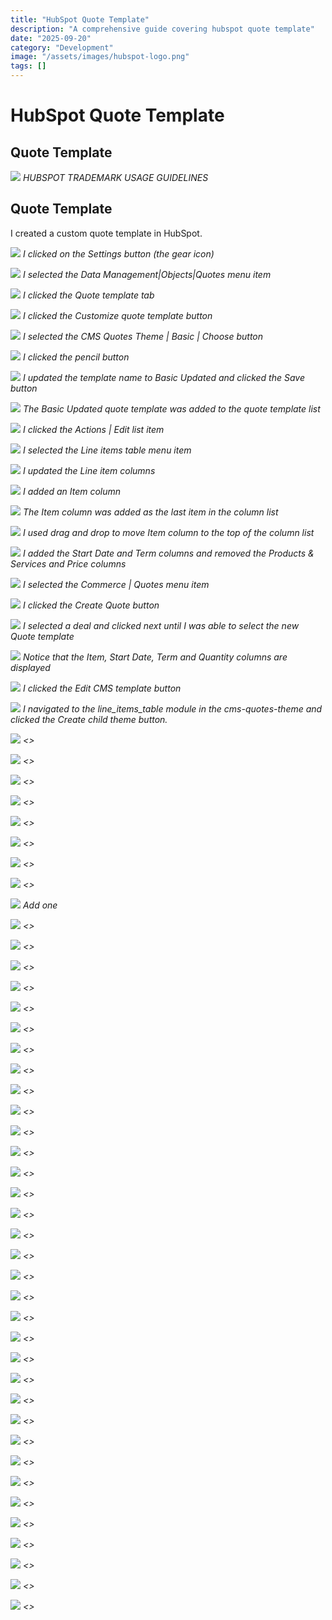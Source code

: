 ```yaml
---
title: "HubSpot Quote Template"
description: "A comprehensive guide covering hubspot quote template"
date: "2025-09-20"
category: "Development"
image: "/assets/images/hubspot-logo.png"
tags: []
---
```


# HubSpot Quote Template

## Quote Template

![](/assets/images/hubspotquotetemplate/guidelines-the-sprocket.svg)
*HUBSPOT TRADEMARK USAGE GUIDELINES*


## Quote Template

I created a custom quote template in HubSpot.

![](/assets/images/hubspotquotetemplate/screenshot-2024-10-14-at-8.37.21am-2136x988.png)
*I clicked on the Settings button (the gear icon)*

![](/assets/images/hubspotquotetemplate/screenshot-2024-10-14-at-8.38.01am-2136x990.png)
*I selected the Data Management|Objects|Quotes menu item*

![](/assets/images/hubspotquotetemplate/screenshot-2024-10-14-at-8.38.16am-2136x702.png)
*I clicked the Quote template tab*

![](/assets/images/hubspotquotetemplate/screenshot-2024-10-14-at-8.39.15am-2136x770.png)
*I clicked the Customize quote template button*

![](/assets/images/hubspotquotetemplate/screenshot-2024-10-14-at-8.39.55am-2136x587.png)
*I selected the CMS Quotes Theme | Basic | Choose button*

![](/assets/images/hubspotquotetemplate/screenshot-2024-10-14-at-8.40.24am-2136x232.png)
*I clicked the pencil button*

![](/assets/images/hubspotquotetemplate/screenshot-2024-10-14-at-8.40.53am-2136x148.png)
*I updated the template name to Basic Updated and clicked the Save button*

![](/assets/images/hubspotquotetemplate/screenshot-2024-10-14-at-8.41.17am-2136x825.png)
*The Basic Updated quote template was added to the quote template list*

![](/assets/images/hubspotquotetemplate/screenshot-2024-10-14-at-8.41.25am-2136x820.png)
*I clicked the Actions | Edit list item*

![](/assets/images/hubspotquotetemplate/screenshot-2024-10-14-at-8.42.22am-2136x1104.png)
*I selected the Line items table menu item*

![](/assets/images/hubspotquotetemplate/screenshot-2024-10-14-at-8.43.32am-2136x937.png)
*I updated the Line item columns*

![](/assets/images/hubspotquotetemplate/screenshot-2024-10-14-at-8.44.27am-2136x838.png)
*I added an Item column*

![](/assets/images/hubspotquotetemplate/screenshot-2024-10-14-at-8.45.32am-2136x830.png)
*The Item column was added as the last item in the column list*

![](/assets/images/hubspotquotetemplate/screenshot-2024-10-14-at-8.45.45am-2136x921.png)
*I used drag and drop to move Item column to the top of the column list*

![](/assets/images/hubspotquotetemplate/screenshot-2024-10-14-at-1.22.56pm-2136x859.png)
*I added the Start Date and Term columns and removed the Products & Services and Price columns*

![](/assets/images/hubspotquotetemplate/screenshot-2024-10-14-at-8.49.45am-2136x1024.png)
*I selected the Commerce | Quotes menu item*

![](/assets/images/hubspotquotetemplate/screenshot-2024-10-14-at-8.50.02am-2136x362.png)
*I clicked the Create Quote button*

![](/assets/images/hubspotquotetemplate/screenshot-2024-10-14-at-8.50.38am-2136x881.png)
*I selected a deal and clicked next until I was able to select the new Quote template*

![](/assets/images/hubspotquotetemplate/screenshot-2024-10-14-at-1.29.00pm-2136x358.png)
*Notice that the Item, Start Date, Term and Quantity columns are displayed*

![](/assets/images/hubspotquotetemplate/screenshot-2024-10-14-at-1.54.39pm-2136x1107.png)
*I clicked the Edit CMS template button*

![](/assets/images/hubspotquotetemplate/screenshot-2024-10-14-at-3.53.52pm-2136x1026.png)
*I navigated to the line_items_table module in the cms-quotes-theme and clicked the Create child theme button.*

![](/assets/images/hubspotquotetemplate/screenshot-2024-10-14-at-3.55.40pm-1558x1110.png)
*<<COMMENT>>*

![](/assets/images/hubspotquotetemplate/screenshot-2024-10-14-at-3.56.16pm-1262x1244.png)
*<<COMMENT>>*

![](/assets/images/hubspotquotetemplate/screenshot-2024-10-14-at-3.56.54pm-1406x1042.png)
*<<COMMENT>>*

![](/assets/images/hubspotquotetemplate/screenshot-2024-10-14-at-3.57.37pm-2136x1020.png)
*<<COMMENT>>*

![](/assets/images/hubspotquotetemplate/screenshot-2024-10-14-at-3.59.53pm-2136x1022.png)
*<<COMMENT>>*

![](/assets/images/hubspotquotetemplate/screenshot-2024-10-14-at-4.00.17pm-1368x612.png)
*<<COMMENT>>*

![](/assets/images/hubspotquotetemplate/screenshot-2024-10-14-at-5.12.44pm-1584x984.png)
*<<COMMENT>>*

![](/assets/images/hubspotquotetemplate/screenshot-2024-10-14-at-5.17.52pm-2136x796.png)
*<<COMMENT>>*

![](/assets/images/hubspotquotetemplate/screenshot-2024-10-14-at-6.32.10pm-1491x770.png)
*Add one*

![](/assets/images/hubspotquotetemplate/screenshot-2024-10-14-at-5.17.03pm-2136x1275.png)
*<<COMMENT>>*

![](/assets/images/hubspotquotetemplate/screenshot-2024-10-14-at-6.51.42pm-2136x1122.png)
*<<COMMENT>>*

![](/assets/images/hubspotquotetemplate/screenshot-2024-10-14-at-6.52.32pm-2136x1123.png)
*<<COMMENT>>*

![](/assets/images/hubspotquotetemplate/screenshot-2024-10-14-at-7.05.55pm-2136x1209.png)
*<<COMMENT>>*

![](/assets/images/hubspotquotetemplate/screenshot-2024-10-14-at-7.06.33pm-2136x1207.png)
*<<COMMENT>>*

![](/assets/images/hubspotquotetemplate/screenshot-2024-10-14-at-7.07.23pm-2136x1206.png)
*<<COMMENT>>*

![](/assets/images/hubspotquotetemplate/screenshot-2024-10-14-at-7.08.01pm-2136x490.png)
*<<COMMENT>>*

![](/assets/images/hubspotquotetemplate/screenshot-2024-10-14-at-7.08.44pm-1578x1320.png)
*<<COMMENT>>*

![](/assets/images/hubspotquotetemplate/screenshot-2024-10-14-at-7.09.15pm-1262x1060.png)
*<<COMMENT>>*

![](/assets/images/hubspotquotetemplate/screenshot-2024-10-14-at-7.10.10pm-2136x767.png)
*<<COMMENT>>*

![](/assets/images/hubspotquotetemplate/screenshot-2024-10-14-at-7.11.20pm-2136x1053.png)
*<<COMMENT>>*

![](/assets/images/hubspotquotetemplate/screenshot-2024-10-14-at-7.11.46pm-1282x604.png)
*<<COMMENT>>*

![](/assets/images/hubspotquotetemplate/screenshot-2024-10-14-at-7.13.17pm-2136x735.png)
*<<COMMENT>>*

![](/assets/images/hubspotquotetemplate/screenshot-2024-10-14-at-7.13.56pm-2136x867.png)
*<<COMMENT>>*

![](/assets/images/hubspotquotetemplate/screenshot-2024-10-14-at-7.15.32pm-2136x1088.png)
*<<COMMENT>>*

![](/assets/images/hubspotquotetemplate/screenshot-2024-10-14-at-7.16.32pm-2136x1274.png)
*<<COMMENT>>*

![](/assets/images/hubspotquotetemplate/screenshot-2024-10-14-at-7.17.06pm-2136x241.png)
*<<COMMENT>>*

![](/assets/images/hubspotquotetemplate/screenshot-2024-10-14-at-7.17.29pm-2136x406.png)
*<<COMMENT>>*

![](/assets/images/hubspotquotetemplate/screenshot-2024-10-14-at-7.18.42pm-2136x1088.png)
*<<COMMENT>>*

![](/assets/images/hubspotquotetemplate/screenshot-2024-10-14-at-7.19.22pm-2136x923.png)
*<<COMMENT>>*

![](/assets/images/hubspotquotetemplate/screenshot-2024-10-14-at-7.20.30pm-1472x636.png)
*<<COMMENT>>*

![](/assets/images/hubspotquotetemplate/screenshot-2024-10-14-at-7.21.59pm-2136x912.png)
*<<COMMENT>>*

![](/assets/images/hubspotquotetemplate/screenshot-2024-10-14-at-7.22.28pm-1471x82.png)
*<<COMMENT>>*

![](/assets/images/hubspotquotetemplate/screenshot-2024-10-14-at-7.23.19pm-2136x790.png)
*<<COMMENT>>*

![](/assets/images/hubspotquotetemplate/screenshot-2024-10-14-at-7.23.57pm-1464x334.png)
*<<COMMENT>>*

![](/assets/images/hubspotquotetemplate/screenshot-2024-10-14-at-7.25.40pm-2136x892.png)
*<<COMMENT>>*

![](/assets/images/hubspotquotetemplate/screenshot-2024-10-14-at-7.26.57pm-2136x968.png)
*<<COMMENT>>*

![](/assets/images/hubspotquotetemplate/screenshot-2024-10-14-at-7.30.10pm-2136x1080.png)
*<<COMMENT>>*

![](/assets/images/hubspotquotetemplate/screenshot-2024-10-14-at-7.31.14pm-2136x992.png)
*<<COMMENT>>*

![](/assets/images/hubspotquotetemplate/screenshot-2024-10-14-at-7.59.38pm-2136x1014.png)
*<<COMMENT>>*

![](/assets/images/hubspotquotetemplate/screenshot-2024-10-15-at-10.59.10am-2136x990.png)
*<<COMMENT>>*

![](/assets/images/hubspotquotetemplate/screenshot-2024-10-15-at-10.59.58am-1268x568.png)
*<<COMMENT>>*

![](/assets/images/hubspotquotetemplate/screenshot-2024-10-15-at-11.01.41am-2136x990.png)
*<<COMMENT>>*

![](/assets/images/hubspotquotetemplate/screenshot-2024-10-15-at-11.04.29am-2136x1147.png)
*<<COMMENT>>*
